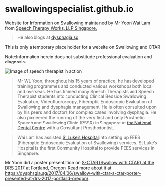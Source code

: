# swallowingspecialist.github.io
Website for Information on Swallowing maintained by Mr Yoon Wai Lam from [Speech Therapy Works, LLP Singapore.](http://speechtherapyworks.com.sg)

> He also blogs at [dysphagia.sg](https://dysphagia.sg)

This is only a temporary place holder for a website on Swallowing and CTAR

Note:Information herein does not substitude professional evaluation and diagnosis. 

![Image of speech therapist in action](http://speechtherapyworks.com.sg/images/STW3.jpg)

> Mr WL Yoon, throughout his 15 years of practice, he has developed training programmes and conducted various workshops both local and overseas. He has trained many Speech Therapists and Speech Therapist students into conducting Clinical Bedside Swallowing Evaluation, Videofluoroscopy, Fiberoptic Endoscopic Evaluation of Swallowing and dysphagia management. He is often consulted upon by his peers and doctors for complex cases involving dysphagia. He also pioneered the running of the very first and only Prosthetic Speech and Swallowing Clinic (PSSR) in Singapore at [the National Dental Centre](https://www.ndcs.com.sg/Pages/Home.aspx) with a Consultant Prosthodontist. 

>Wai Lam has assisted [St Luke’s Hospital](http://www.slh.org.sg/wp/) into setting up FEES (Fiberoptic Endoscopic Evaluation of Swallowing) services. St Luke’s Hospital is the first Community Hospital to provide FEES services in Singapore.

Mr Yoon did a poster presentation on [S-CTAR (Swallow with CTAR) at the DRS 2017](https://dysphagia.sg/2017/04/06/swallow-with-ctar-s-ctar-poster-presented-at-drs-2017-portland-oregon/) at Portland, Oregon. Read more about it at https://dysphagia.sg/2017/04/06/swallow-with-ctar-s-ctar-poster-presented-at-drs-2017-portland-oregon/
